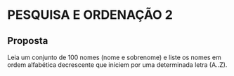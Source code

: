 # PESQUISA E ORDENAÇÃO 2

## Proposta

Leia um conjunto de 100 nomes (nome e sobrenome) e liste os nomes em ordem
alfabética decrescente que iniciem por uma determinada letra (A..Z).